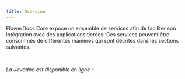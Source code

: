 ```yaml
---
title: Overview
---
```


FlowerDocs Core expose un ensemble de services afin de faciliter son intégration avec des applications tierces.
Ces services peuvent être consommés de différentes manières qui sont décrites dans les sections suivantes.

<br/>

*La Javadoc est disponible en ligne :* 

